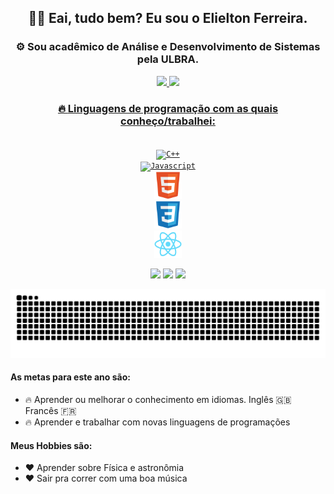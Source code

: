 <div align="center">
  
  ## ✌🏼 Eai, tudo bem?  Eu sou o **Elielton** **Ferreira.** 
  ### ⚙️ Sou acadêmico de **Análise  e Desenvolvimento de Sistemas pela ULBRA.** 
  <a href="https://github.com/elioferreira">
  <img height="150em" src="https://github-readme-stats.vercel.app/api?username=elioferreira&show_icons=true&theme=dark&include_all_commits=true&count_private=true"/>
  <img height="150em" src="https://github-readme-stats.vercel.app/api/top-langs/?username=rafaballerini&layout=compact&langs_count=7&theme=dark"/>

  ### 🔥 **Linguagens de programação** com as quais conheço/trabalhei:
  <code> <img height="44" src="https://user-images.githubusercontent.com/101156218/164949594-798025ed-50c1-4b4a-a2f1-5bad4df3bc91.png" alt="C++"/></code>
  <code> <img height="44" src="https://cdn.jsdelivr.net/gh/devicons/devicon/icons/javascript/javascript-original.svg" alt="Javascript" /></code>
  <code> <img height="44" src="https://raw.githubusercontent.com/devicons/devicon/master/icons/html5/html5-original.svg" alt="Html" /></code>
  <code> <img height="44" src="https://raw.githubusercontent.com/devicons/devicon/master/icons/css3/css3-original.svg" alt="CSS" /></code>
  <code> <img height="44" src="https://raw.githubusercontent.com/devicons/devicon/master/icons/react/react-original.svg" alt=React/></code>
  
 
  <a href="https://www.instagram.com/ellieltonferreira/" target="_blank"><img src="https://img.shields.io/badge/-Instagram-%23E4405F?style=for-the-badge&logo=instagram&logoColor=white" target="_blank"></a>
  <a href="https://www.linkedin.com/in/elielton-ferreira-192084210/" target="_blank"><img src="https://img.shields.io/badge/-LinkedIn-%230077B5?style=for-the-badge&logo=linkedin&logoColor=white" target="_blank"></a> 
  <a href = "mailto:elieltonferreirahf@outlook.com"><img src="https://img.shields.io/badge/-email-%23333?style=for-the-badge&logo=gmail&logoColor=white" target="_blank"></a>

  ![Snake animation](https://github.com/elioferreira/elioferreira/blob/output/github-contribution-grid-snake.svg)

<div align="left">
     
  #### As metas para este ano são:
  - 🔥 Aprender ou melhorar o conhecimento em idiomas. Inglês 🇬🇧󠁧󠁢 Francês 🇫🇷
  - 🔥 Aprender e trabalhar com novas linguagens de programações
    
  #### Meus Hobbies são:
  - ❤️ Aprender sobre Física e astronômia
  - ❤️ Sair pra correr com uma boa música     

</div>
